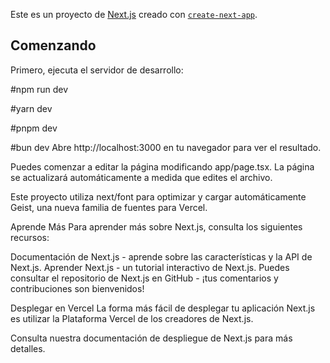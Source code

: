Este es un proyecto de [Next.js](https://nextjs.org) creado con [`create-next-app`](https://nextjs.org/docs/app/api-reference/cli/create-next-app).

## Comenzando

Primero, ejecuta el servidor de desarrollo:


#npm run dev

#yarn dev

#pnpm dev

#bun dev
Abre http://localhost:3000 en tu navegador para ver el resultado.

Puedes comenzar a editar la página modificando app/page.tsx. La página se actualizará automáticamente a medida que edites el archivo.

Este proyecto utiliza next/font para optimizar y cargar automáticamente Geist, una nueva familia de fuentes para Vercel.

Aprende Más
Para aprender más sobre Next.js, consulta los siguientes recursos:

Documentación de Next.js - aprende sobre las características y la API de Next.js.
Aprender Next.js - un tutorial interactivo de Next.js.
Puedes consultar el repositorio de Next.js en GitHub - ¡tus comentarios y contribuciones son bienvenidos!

Desplegar en Vercel
La forma más fácil de desplegar tu aplicación Next.js es utilizar la Plataforma Vercel de los creadores de Next.js.

Consulta nuestra documentación de despliegue de Next.js para más detalles.
